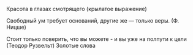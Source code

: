 Красота в глазах смотрящего (крылатое выражение)

Свободный ум требует оснований, другие же — только веры. (Ф. Ницше)

Стоит только поверить, что вы можете - и вы уже на полпути к цели (Теодор Рузвельт)
Золотые слова
